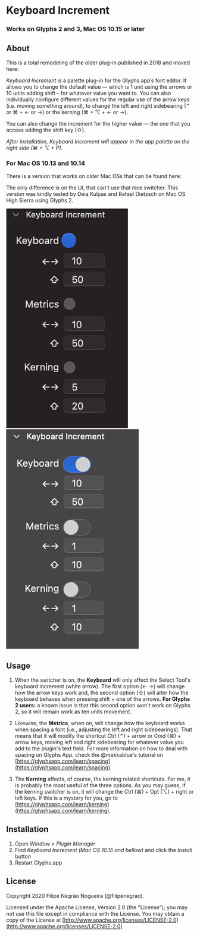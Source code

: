 # Keyboard Increment
### Works on Glyphs 2 and 3, Mac OS 10.15 or later

## About

This is a total remodeling of the older plug-in published in 2018 and moved here:

*Keyboard Increment* is a palette plug-in for the Glyphs.app’s font editor. It allows you to change the default value — which is 1 unit using the arrows or 10 units adding shift – for whatever value you want to. You can also individually configure different values for the regular use of the arrow keys (i.e. moving something around), to change the left and right sidebearing (⌃ or ⌘ + ← or →) or the kerning (⌘ + ⌥ + ← or →).

You can also change the increment for the higher value — the one that you access adding the shift key (⇧).

*After installation, Keyboard Increment will appear in the app palette on the right side (⌘ + ⌥ + P).*

### For Mac OS 10.13 and 10.14
There is a version that works on older Mac OSs that can be found here:

The only difference is on the UI, that can't use that nice switcher. This version was kindly tested by Deia Kulpas and Rafael Dietzsch on Mac OS High Sierra using Glyphs 2.

![Plug-in for Sierra, High Sierra and Mojave](high-sierra-compatible.png)
![Plug-in for Catalina and Big Sur](keyboard-increment-plugin-darkmode.png)


## Usage

1) When the switcher is on, the **Keyboard** will only affect the Select Tool's keyboard increment (white arrow). The first option (← →) will change how the arrow keys work and, the second option (⇧) will alter how the keyboard behaves when pressing shift + one of the arrows. **For Glyphs 2 users:** a known issue is that this second option won't work on Glyphs 2, so it will remain work as ten units movement.

2) Likewise, the **Metrics**, when on, will change how the keyboard works when spacing a font (i.e., adjusting the left and right sidebearings). That means that it will modify the shortcut Ctrl (⌃) + arrow or Cmd (⌘) + arrow keys, moving left and right sidebearing for whatever value you add to the plugin's text field. For more information on how to deal with spacing on Glyphs App, check the @mekkablue's tutorial on [https://glyphsapp.com/learn/spacing](https://glyphsapp.com/learn/spacing).

3) The **Kerning** affects, of course, the kerning related shortcuts. For me, it is probably the most useful of the three options. As you may guess, if the kerning switcher is on, it will change the Ctrl (⌘) + Opt (⌥) + right or left keys. If this is a mystery for you, go to [https://glyphsapp.com/learn/kerning](https://glyphsapp.com/learn/kerning).

## Installation

1. Open *Window > Plugin Manager*
2. Find *Keyboard Increment (Mac OS 10.15 and bellow)* and click the *Install* button
3. Restart Glyphs.app

## License

Copyright 2020 Filipe Negrão Nogueira (@filipenegrao).

Licensed under the Apache License, Version 2.0 (the "License"); you may not use this file except in compliance with the License. You may obtain a copy of the License at [http://www.apache.org/licenses/LICENSE-2.0](http://www.apache.org/licenses/LICENSE-2.0)
